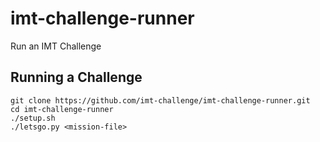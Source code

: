 # imt-challenge-runner
Run an IMT Challenge

## Running a Challenge

    git clone https://github.com/imt-challenge/imt-challenge-runner.git
    cd imt-challenge-runner
    ./setup.sh
    ./letsgo.py <mission-file>
